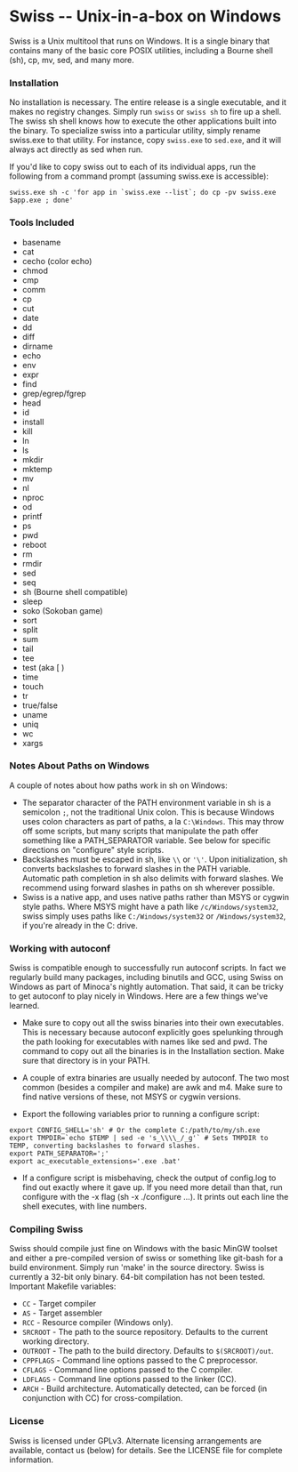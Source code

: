 # Swiss -- Unix-in-a-box on Windows

Swiss is a Unix multitool that runs on Windows. It is a single binary that contains many of the basic core POSIX utilities, including a Bourne shell (sh), cp, mv, sed, and many more.

### Installation

No installation is necessary. The entire release is a single executable, and it makes no registry changes. Simply run `swiss` or `swiss sh` to fire up a shell. The swiss sh shell knows how to execute the other applications built into the binary. To specialize swiss into a particular utility, simply rename swiss.exe to that utility. For instance, copy `swiss.exe` to `sed.exe`, and it will always act directly as sed when run.

If you'd like to copy swiss out to each of its individual apps, run the following from a command prompt (assuming swiss.exe is accessible):

```
swiss.exe sh -c 'for app in `swiss.exe --list`; do cp -pv swiss.exe $app.exe ; done'
```

### Tools Included
* basename
* cat
* cecho (color echo)
* chmod
* cmp
* comm
* cp
* cut
* date
* dd
* diff
* dirname
* echo
* env
* expr
* find
* grep/egrep/fgrep
* head
* id
* install
* kill
* ln
* ls
* mkdir
* mktemp
* mv
* nl
* nproc
* od
* printf
* ps
* pwd
* reboot
* rm
* rmdir
* sed
* seq
* sh (Bourne shell compatible)
* sleep
* soko (Sokoban game)
* sort
* split
* sum
* tail
* tee
* test (aka [ )
* time
* touch
* tr
* true/false
* uname
* uniq
* wc
* xargs

### Notes About Paths on Windows
A couple of notes about how paths work in sh on Windows:
   * The separator character of the PATH environment variable in sh is a semicolon `;`, not the traditional Unix colon. This is because Windows uses colon characters as part of paths, a la `C:\Windows`. This may throw off some scripts, but many scripts that manipulate the path offer something like a PATH_SEPARATOR variable. See below for specific directions on "configure" style scripts.
   * Backslashes must be escaped in sh, like `\\` or `'\'`. Upon initialization, sh converts backslashes to forward slashes in the PATH variable. Automatic path completion in sh also delimits with forward slashes. We recommend using forward slashes in paths on sh wherever possible.
   * Swiss is a native app, and uses native paths rather than MSYS or cygwin style paths. Where MSYS might have a path like `/c/Windows/system32`, swiss simply uses paths like `C:/Windows/system32` or `/Windows/system32`, if you're already in the C: drive.

### Working with autoconf
Swiss is compatible enough to successfully run autoconf scripts. In fact we regularly build many packages, including binutils and GCC, using Swiss on Windows as part of Minoca's nightly automation. That said, it can be tricky to get autoconf to play nicely in Windows. Here are a few things we've learned.

* Make sure to copy out all the swiss binaries into their own executables. This is necessary because autoconf explicitly goes spelunking through the path looking for executables with names like sed and pwd. The command to copy out all the binaries is in the Installation section. Make sure that directory is in your PATH.
* A couple of extra binaries are usually needed by autoconf. The two most common (besides a compiler and make) are awk and m4. Make sure to find native versions of these, not MSYS or cygwin versions.

* Export the following variables prior to running a configure script:
```
export CONFIG_SHELL='sh' # Or the complete C:/path/to/my/sh.exe
export TMPDIR=`echo $TEMP | sed -e 's_\\\\_/_g'` # Sets TMPDIR to TEMP, converting backslashes to forward slashes.
export PATH_SEPARATOR=';'
export ac_executable_extensions='.exe .bat'
```
* If a configure script is misbehaving, check the output of config.log to find out exactly where it gave up. If you need more detail than that, run configure with the -x flag (sh -x ./configure ...). It prints out each line the shell executes, with line numbers.

### Compiling Swiss
Swiss should compile just fine on Windows with the basic MinGW toolset and either a pre-compiled version of swiss or something like git-bash for a build environment. Simply run 'make' in the source directory. Swiss is currently a 32-bit only binary. 64-bit compilation has not been tested.
Important Makefile variables:
* `CC` - Target compiler
* `AS` - Target assembler
* `RCC` - Resource compiler (Windows only).
* `SRCROOT` - The path to the source repository. Defaults to the current working directory.
* `OUTROOT` - The path to the build directory. Defaults to `$(SRCROOT)/out`.
* `CPPFLAGS` - Command line options passed to the C preprocessor.
* `CFLAGS` - Command line options passed to the C compiler.
* `LDFLAGS` - Command line options passed to the linker (CC).
* `ARCH` - Build architecture. Automatically detected, can be forced (in conjunction with CC) for cross-compilation.

### License
Swiss is licensed under GPLv3. Alternate licensing arrangements are available, contact us (below) for details. See the LICENSE file for complete information.
